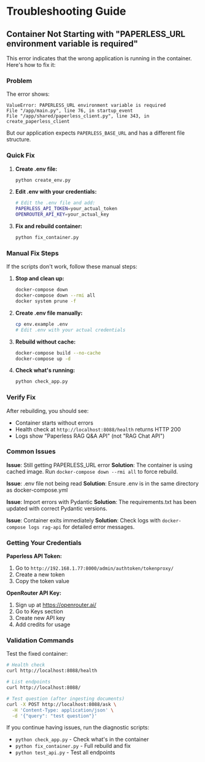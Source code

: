 # Troubleshooting Guide

## Container Not Starting with "PAPERLESS_URL environment variable is required"

This error indicates that the wrong application is running in the container. Here's how to fix it:

### Problem
The error shows:
```
ValueError: PAPERLESS_URL environment variable is required
File "/app/main.py", line 76, in startup_event
File "/app/shared/paperless_client.py", line 343, in create_paperless_client
```

But our application expects `PAPERLESS_BASE_URL` and has a different file structure.

### Quick Fix

1. **Create .env file:**
   ```bash
   python create_env.py
   ```

2. **Edit .env with your credentials:**
   ```bash
   # Edit the .env file and add:
   PAPERLESS_API_TOKEN=your_actual_token
   OPENROUTER_API_KEY=your_actual_key
   ```

3. **Fix and rebuild container:**
   ```bash
   python fix_container.py
   ```

### Manual Fix Steps

If the scripts don't work, follow these manual steps:

1. **Stop and clean up:**
   ```bash
   docker-compose down
   docker-compose down --rmi all
   docker system prune -f
   ```

2. **Create .env file manually:**
   ```bash
   cp env.example .env
   # Edit .env with your actual credentials
   ```

3. **Rebuild without cache:**
   ```bash
   docker-compose build --no-cache
   docker-compose up -d
   ```

4. **Check what's running:**
   ```bash
   python check_app.py
   ```

### Verify Fix

After rebuilding, you should see:
- Container starts without errors
- Health check at `http://localhost:8088/health` returns HTTP 200
- Logs show "Paperless RAG Q&A API" (not "RAG Chat API")

### Common Issues

**Issue**: Still getting PAPERLESS_URL error
**Solution**: The container is using cached image. Run `docker-compose down --rmi all` to force rebuild.

**Issue**: .env file not being read
**Solution**: Ensure .env is in the same directory as docker-compose.yml

**Issue**: Import errors with Pydantic
**Solution**: The requirements.txt has been updated with correct Pydantic versions.

**Issue**: Container exits immediately
**Solution**: Check logs with `docker-compose logs rag-api` for detailed error messages.

### Getting Your Credentials

**Paperless API Token:**
1. Go to `http://192.168.1.77:8000/admin/authtoken/tokenproxy/`
2. Create a new token
3. Copy the token value

**OpenRouter API Key:**
1. Sign up at https://openrouter.ai/
2. Go to Keys section
3. Create new API key
4. Add credits for usage

### Validation Commands

Test the fixed container:

```bash
# Health check
curl http://localhost:8088/health

# List endpoints
curl http://localhost:8088/

# Test question (after ingesting documents)
curl -X POST http://localhost:8088/ask \
  -H 'Content-Type: application/json' \
  -d '{"query": "test question"}'
```

If you continue having issues, run the diagnostic scripts:
- `python check_app.py` - Check what's in the container
- `python fix_container.py` - Full rebuild and fix
- `python test_api.py` - Test all endpoints
